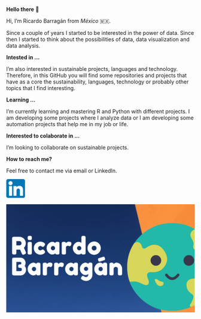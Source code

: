 **Hello there** 👋 

Hi, I’m Ricardo Barragán from *México* 🇲🇽.

Since a couple of years I started to be interested in the power of data. Since then I started to think about the possibilities of data, data visualization and data analysis. 

**Intested in ...**

I’m also interested in sustainable projects, languages and technology. Therefore, in this GitHub you will find some repositories and projects that have as a core the sustainability, languages, technology or probably other topics that I find interesting. 

**Learning ...**

I’m currently learning and mastering R and Python with different projects. I am developing some projects where I analyze data or I am developing some automation projects that help me in my job or life.

**Interested to colaborate in ...**

I’m looking to collaborate on sustainable projects.


**How to reach me?** 

Feel free to contact me via email or LinkedIn.

[<img src="174857.png" width = "50" >](https://www.linkedin.com/in/ricardodavidbarraganmartinez/)

<img src="R-2.gif" width = "700">



<!---
Ricardo-BarMa/Ricardo-BarMa is a ✨ special ✨ repository because its `README.md` (this file) appears on your GitHub profile.
You can click the Preview link to take a look at your changes.
--->
